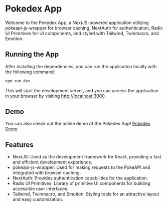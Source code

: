Pokedex App
===========

Welcome to the Pokedex App, a NextJS-powered application utilizing pokeapi-js-wrapper for browser caching, NextAuth for authentication, Radix UI Primitives for UI components, and styled with Tailwind, Twinmacro, and Emotion.

Running the App
---------------

After installing the dependencies, you can run the application locally with the following command:

```bash
npm run dev
```

This will start the development server, and you can access the application in your browser by visiting [http://localhost:3000](http://localhost:3000/).

Demo
----

You can also check out the online demo of the Pokedex App! [Pokedex Demo](https://pokedex.vercel.app/)

Features
--------

-   NextJS: Used as the development framework for React, providing a fast and efficient development experience.
-   pokeapi-js-wrapper: Used for making requests to the PokeAPI and integrated with browser caching.
-   NextAuth: Provides authentication capabilities for the application.
-   Radix UI Primitives: Library of primitive UI components for building accessible user interfaces.
-   Tailwind, Twinmacro, and Emotion: Styling tools for an attractive layout and easy customization.
